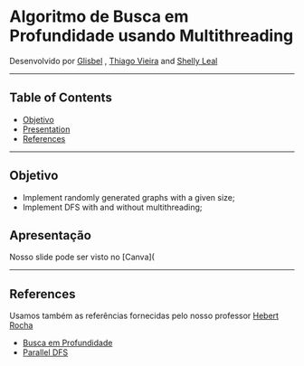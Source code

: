 
# Algoritmo de Busca em Profundidade usando Multithreading

Desenvolvido por [Glisbel](https://github.com/glisbel?tab=repositories) , [Thiago Vieira](https://github.com/MustPlay) and [Shelly Leal](https://github.com/ShellyLeal05)

---

## Table of Contents

- [Objetivo](#Objetivo)
- [Presentation](#presentation)
- [References](#references)

---

## Objetivo 

- Implement randomly generated graphs with a given size;
- Implement DFS with and without multithreading;


## Apresentação 

Nosso slide pode ser visto no [Canva](

---

## References





Usamos também as referências fornecidas pelo nosso professor [Hebert Rocha](https://github.com/hbgit)

- [Busca em Profundidade](https://www.ime.usp.br/~pf/algoritmos_para_grafos/aulas/dfs.html)
- [Parallel DFS](https://www.daniweb.com/programming/software-development/threads/456242/parallel-dfs)
